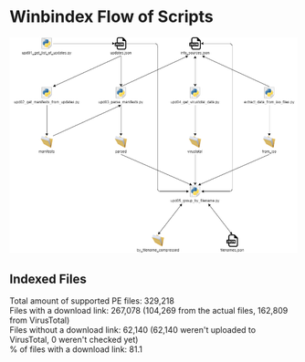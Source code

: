 # Winbindex Flow of Scripts

![winbindex-scripts-flow.png](winbindex-scripts-flow.png)

## Indexed Files

<!--FileStats-->
Total amount of supported PE files: 329,218  
Files with a download link: 267,078 (104,269 from the actual files, 162,809 from VirusTotal)  
Files without a download link: 62,140 (62,140 weren't uploaded to VirusTotal, 0 weren't checked yet)  
% of files with a download link: 81.1  
<!--/FileStats-->
